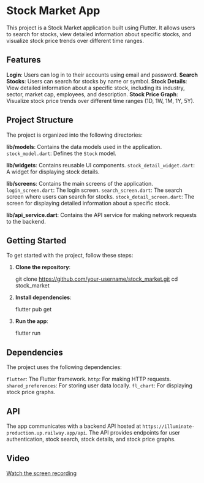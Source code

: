 # Stock Market App

This project is a Stock Market application built using Flutter. It allows users to search for stocks, view detailed information about specific stocks, and visualize stock price trends over different time ranges.

## Features

**Login**: Users can log in to their accounts using email and password.
**Search Stocks**: Users can search for stocks by name or symbol.
**Stock Details**: View detailed information about a specific stock, including its industry, sector, market cap, employees, and description.
**Stock Price Graph**: Visualize stock price trends over different time ranges (1D, 1W, 1M, 1Y, 5Y).

## Project Structure

The project is organized into the following directories:

**lib/models**: Contains the data models used in the application.
  `stock_model.dart`: Defines the `Stock` model.
  
**lib/widgets**: Contains reusable UI components.
  `stock_detail_widget.dart`: A widget for displaying stock details.
  
**lib/screens**: Contains the main screens of the application.
  `login_screen.dart`: The login screen.
  `search_screen.dart`: The search screen where users can search for stocks.
  `stock_detail_screen.dart`: The screen for displaying detailed information about a specific stock.
  
**lib/api_service.dart**: Contains the API service for making network requests to the backend.

## Getting Started

To get started with the project, follow these steps:

1. **Clone the repository**:
   
   git clone https://github.com/your-username/stock_market.git
   cd stock_market
  

2. **Install dependencies**:
  
   flutter pub get
  

3. **Run the app**:
  
   flutter run
  

## Dependencies

The project uses the following dependencies:

`flutter`: The Flutter framework.
`http`: For making HTTP requests.
`shared_preferences`: For storing user data locally.
`fl_chart`: For displaying stock price graphs.

## API

The app communicates with a backend API hosted at `https://illuminate-production.up.railway.app/api`. The API provides endpoints for user authentication, stock search, stock details, and stock price graphs.

## Video

[Watch the screen recording](assets/videos/screen%20record%20for%20stock%20market%20project.mp4)
